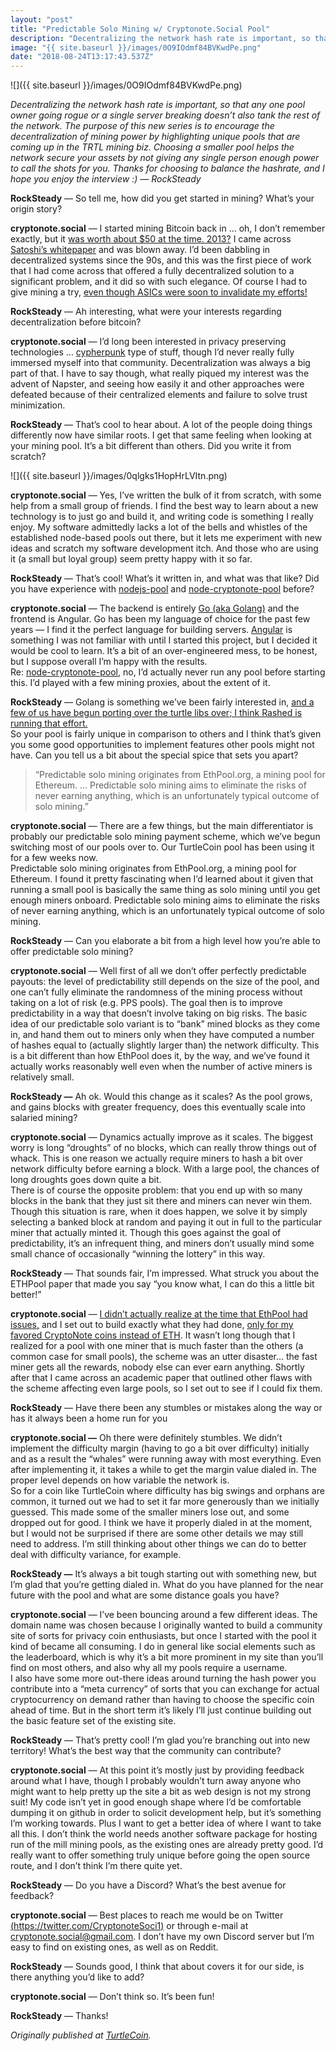 ```yaml
---
layout: "post"
title: "Predictable Solo Mining w/ Cryptonote.Social Pool"
description: "Decentralizing the network hash rate is important, so that any one pool owner going rogue or a single server breaking doesn’t also tank the rest of the network. The purpose of this new series is to…"
image: "{{ site.baseurl }}/images/0O9IOdmf84BVKwdPe.png"
date: "2018-08-24T13:17:43.537Z"
---
```


![]({{ site.baseurl }}/images/0O9IOdmf84BVKwdPe.png)

_Decentralizing the network hash rate is important, so that any one pool owner going rogue or a single server breaking doesn’t also tank the rest of the network. The purpose of this new series is to encourage the decentralization of mining power by highlighting unique pools that are coming up in the TRTL mining biz. Choosing a smaller pool helps the network secure your assets by not giving any single person enough power to call the shots for you. Thanks for choosing to balance the hashrate, and I hope you enjoy the interview :) — RockSteady_

**RockSteady** — So tell me, how did you get started in mining? What’s your origin story?

**cryptonote.social** — I started mining Bitcoin back in … oh, I don’t remember exactly, but it [was worth about $50 at the time. 2013?](https://www.buybitcoinworldwide.com/price/) I came across [Satoshi’s whitepaper](https://bitcoin.org/bitcoin.pdf) and was blown away. I’d been dabbling in decentralized systems since the 90s, and this was the first piece of work that I had come across that offered a fully decentralized solution to a significant problem, and it did so with such elegance. Of course I had to give mining a try, [even though ASICs were soon to invalidate my efforts!](https://www.digitaltrends.com/computing/what-is-an-asic-miner/)

**RockSteady** — Ah interesting, what were your interests regarding decentralization before bitcoin?

**cryptonote.social** — I’d long been interested in privacy preserving technologies … [cypherpunk](https://www.activism.net/cypherpunk/manifesto.html) type of stuff, though I’d never really fully immersed myself into that community. Decentralization was always a big part of that. I have to say though, what really piqued my interest was the advent of Napster, and seeing how easily it and other approaches were defeated because of their centralized elements and failure to solve trust minimization.

**RockSteady** — That’s cool to hear about. A lot of the people doing things differently now have similar roots. I get that same feeling when looking at your mining pool. It’s a bit different than others. Did you write it from scratch?

![]({{ site.baseurl }}/images/0qlgks1HopHrLVItn.png)

**cryptonote.social** — Yes, I’ve written the bulk of it from scratch, with some help from a small group of friends. I find the best way to learn about a new technology is to just go and build it, and writing code is something I really enjoy. My software admittedly lacks a lot of the bells and whistles of the established node-based pools out there, but it lets me experiment with new ideas and scratch my software development itch. And those who are using it (a small but loyal group) seem pretty happy with it so far.

**RockSteady** — That’s cool! What’s it written in, and what was that like? Did you have experience with [nodejs-pool](https://github.com/Snipa22/nodejs-pool) and [node-cryptonote-pool](https://github.com/zone117x/node-cryptonote-pool) before?

**cryptonote.social** — The backend is entirely [Go (aka Golang)](https://golang.org/) and the frontend is Angular. Go has been my language of choice for the past few years — I find it the perfect language for building servers. [Angular](https://angularjs.org/) is something I was not familiar with until I started this project, but I decided it would be cool to learn. It’s a bit of an over-engineered mess, to be honest, but I suppose overall I’m happy with the results.  
Re: [node-cryptonote-pool](https://github.com/zone117x/node-cryptonote-pool), no, I’d actually never run any pool before starting this. I’d played with a few mining proxies, about the extent of it.

**RockSteady** — Golang is something we’ve been fairly interested in, [and a few of us have begun porting over the turtle libs over; I think Rashed is running that effort.](https://github.com/rashedmyt/go-turtlecoin)  
So your pool is fairly unique in comparison to others and I think that’s given you some good opportunities to implement features other pools might not have. Can you tell us a bit about the special spice that sets you apart?

> “Predictable solo mining originates from EthPool.org, a mining pool for Ethereum. … Predictable solo mining aims to eliminate the risks of never earning anything, which is an unfortunately typical outcome of solo mining.”

**cryptonote.social** — There are a few things, but the main differentiator is probably our predictable solo mining payment scheme, which we’ve begun switching most of our pools over to. Our TurtleCoin pool has been using it for a few weeks now.  
Predictable solo mining originates from EthPool.org, a mining pool for Ethereum. I found it pretty fascinating when I’d learned about it given that running a small pool is basically the same thing as solo mining until you get enough miners onboard. Predictable solo mining aims to eliminate the risks of never earning anything, which is an unfortunately typical outcome of solo mining.

**RockSteady** — Can you elaborate a bit from a high level how you’re able to offer predictable solo mining?

**cryptonote.social** — Well first of all we don’t offer perfectly predictable payouts: the level of predictability still depends on the size of the pool, and one can’t fully eliminate the randomness of the mining process without taking on a lot of risk (e.g. PPS pools). The goal then is to improve predictability in a way that doesn’t involve taking on big risks. The basic idea of our predictable solo variant is to “bank” mined blocks as they come in, and hand them out to miners only when they have computed a number of hashes equal to (actually slightly larger than) the network difficulty. This is a bit different than how EthPool does it, by the way, and we’ve found it actually works reasonably well even when the number of active miners is relatively small.

**RockSteady —** Ah ok. Would this change as it scales? As the pool grows, and gains blocks with greater frequency, does this eventually scale into salaried mining?

**cryptonote.social** — Dynamics actually improve as it scales. The biggest worry is long “droughts” of no blocks, which can really throw things out of whack. This is one reason we actually require miners to hash a bit over network difficulty before earning a block. With a large pool, the chances of long droughts goes down quite a bit.  
There is of course the opposite problem: that you end up with so many blocks in the bank that they just sit there and miners can never win them. Though this situation is rare, when it does happen, we solve it by simply selecting a banked block at random and paying it out in full to the particular miner that actually minted it. Though this goes against the goal of predictability, it’s an infrequent thing, and miners don’t usually mind some small chance of occasionally “winning the lottery” in this way.

**RockSteady** — That sounds fair, I’m impressed. What struck you about the ETHPool paper that made you say “you know what, I can do this a little bit better!”

**cryptonote.social** — [I didn’t actually realize at the time that EthPool had issues,](https://fc18.ifca.ai/preproceedings/79.pdf) and I set out to build exactly what they had done, [only for my favored CryptoNote coins instead of ETH](https://cryptonote.social/trtl). It wasn’t long though that I realized for a pool with one miner that is much faster than the others (a common case for small pools), the scheme was an utter disaster… the fast miner gets all the rewards, nobody else can ever earn anything. Shortly after that I came across an academic paper that outlined other flaws with the scheme affecting even large pools, so I set out to see if I could fix them.

**RockSteady** — Have there been any stumbles or mistakes along the way or has it always been a home run for you

**cryptonote.social —** Oh there were definitely stumbles. We didn’t implement the difficulty margin (having to go a bit over difficulty) initially and as a result the “whales” were running away with most everything. Even after implementing it, it takes a while to get the margin value dialed in. The proper level depends on how variable the network is.  
So for a coin like TurtleCoin where difficulty has big swings and orphans are common, it turned out we had to set it far more generously than we initially guessed. This made some of the smaller miners lose out, and some dropped out for good. I think we have it properly dialed in at the moment, but I would not be surprised if there are some other details we may still need to address. I’m still thinking about other things we can do to better deal with difficulty variance, for example.

**RockSteady —** It’s always a bit tough starting out with something new, but I’m glad that you’re getting dialed in. What do you have planned for the near future with the pool and what are some distance goals you have?

**cryptonote.social** — I’ve been bouncing around a few different ideas. The domain name was chosen because I originally wanted to build a community site of sorts for privacy coin enthusiasts, but once I started with the pool it kind of became all consuming. I do in general like social elements such as the leaderboard, which is why it’s a bit more prominent in my site than you’ll find on most others, and also why all my pools require a username.  
I also have some more out-there ideas around turning the hash power you contribute into a “meta currency” of sorts that you can exchange for actual cryptocurrency on demand rather than having to choose the specific coin ahead of time. But in the short term it’s likely I’ll just continue building out the basic feature set of the existing site.

**RockSteady** — That’s pretty cool! I’m glad you’re branching out into new territory! What’s the best way that the community can contribute?

**cryptonote.social** — At this point it’s mostly just by providing feedback around what I have, though I probably wouldn’t turn away anyone who might want to help pretty up the site a bit as web design is not my strong suit! My code isn’t yet in good enough shape where I’d be comfortable dumping it on github in order to solicit development help, but it’s something I’m working towards. Plus I want to get a better idea of where I want to take all this. I don’t think the world needs another software package for hosting run of the mill mining pools, as the existing ones are already pretty good. I’d really want to offer something truly unique before going the open source route, and I don’t think I’m there quite yet.

**RockSteady** — Do you have a Discord? What’s the best avenue for feedback?

**cryptonote.social** — Best places to reach me would be on Twitter [(https://twitter.com/CryptonoteSoci1)](https://twitter.com/CryptonoteSoci1) or through e-mail at [cryptonote.social@gmail.com](mailto:cryptonote.social@gmail.com). I don’t have my own Discord server but I’m easy to find on existing ones, as well as on Reddit.

**RockSteady** — Sounds good, I think that about covers it for our side, is there anything you’d like to add?

**cryptonote.social** — Don’t think so. It’s been fun!

**RockSteady** — Thanks!

_Originally published at_ [_TurtleCoin_](http://blog.turtlecoin.lol/archives/predictable-solo-mining-w-cryptonote-social-pool/)_._
